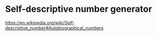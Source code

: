 Self-descriptive number generator
========
 
 
https://en.wikipedia.org/wiki/Self-descriptive_number#Autobiographical_numbers